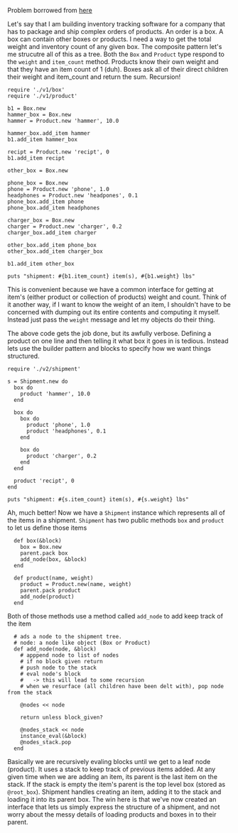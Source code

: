Problem borrowed from [here](https://refactoring.guru/design-patterns/composite)

Let's say that I am building inventory tracking software for a company that has to package and ship complex orders of products. An order is a box. A box can contain other boxes or products. I need a way to get the total weight and inventory count of any given box. The composite pattern let's me strucutre all of this as a tree. Both the `Box` and `Product` type respond to the `weight` and `item_count` method. Products know their own weight and that they have an item count of 1 (duh). Boxes ask all of their direct children their weight and item_count and return the sum. Recursion!

```
require './v1/box'
require './v1/product'

b1 = Box.new
hammer_box = Box.new
hammer = Product.new 'hammer', 10.0

hammer_box.add_item hammer
b1.add_item hammer_box

recipt = Product.new 'recipt', 0
b1.add_item recipt

other_box = Box.new

phone_box = Box.new
phone = Product.new 'phone', 1.0
headphones = Product.new 'headpones', 0.1
phone_box.add_item phone
phone_box.add_item headphones

charger_box = Box.new
charger = Product.new 'charger', 0.2
charger_box.add_item charger

other_box.add_item phone_box
other_box.add_item charger_box

b1.add_item other_box

puts "shipment: #{b1.item_count} item(s), #{b1.weight} lbs"
```

This is convenient because we have a common interface for getting at item's (either product or collection of products) weight and count. Think of it another way, if I want to know the weight of an item, I shouldn't have to be concerned with dumping out its entire contents and computing it myself. Instead just pass the `weight` message and let my objects do their thing.

The above code gets the job done, but its awfully verbose. Defining a product on one line and then telling it what box it goes in is tedious. Instead lets use the builder pattern and blocks to specify how we want things structured.

```
require './v2/shipment'

s = Shipment.new do
  box do
    product 'hammer', 10.0
  end

  box do
    box do
      product 'phone', 1.0
      product 'headphones', 0.1
    end

    box do
      product 'charger', 0.2
    end
  end

  product 'recipt', 0
end

puts "shipment: #{s.item_count} item(s), #{s.weight} lbs"
```

Ah, much better! Now we have a `Shipment` instance which represents all of the items in a shipment. `Shipment` has two public methods `box` and `product` to let us define those items

```
  def box(&block)
    box = Box.new
    parent.pack box
    add_node(box, &block)
  end

  def product(name, weight)
    product = Product.new(name, weight)
    parent.pack product
    add_node(product)
  end
```

Both of those methods use a method called `add_node` to add keep track of the item

```
  # ads a node to the shipment tree.
  # node: a node like object (Box or Product)
  def add_node(node, &block)
    # apppend node to list of nodes
    # if no block given return
    # push node to the stack
    # eval node's block
    #   -> this will lead to some recursion
    # when we resurface (all children have been delt with), pop node from the stack

    @nodes << node

    return unless block_given?

    @nodes_stack << node
    instance_eval(&block)
    @nodes_stack.pop
  end
```

Basically we are recursively evaling blocks until we get to a leaf node (product). It uses a stack to keep track of previous items added. At any given time when we are adding an item, its parent is the last item on the stack. If the stack is empty the item's parent is the top level box (stored as `@root_box`). Shipment handles creating an item, adding it to the stack and loading it into its parent box. The win here is that we've now created an interface that lets us simply express the structure of a shipment, and not worry about the messy details of loading products and boxes in to their parent.